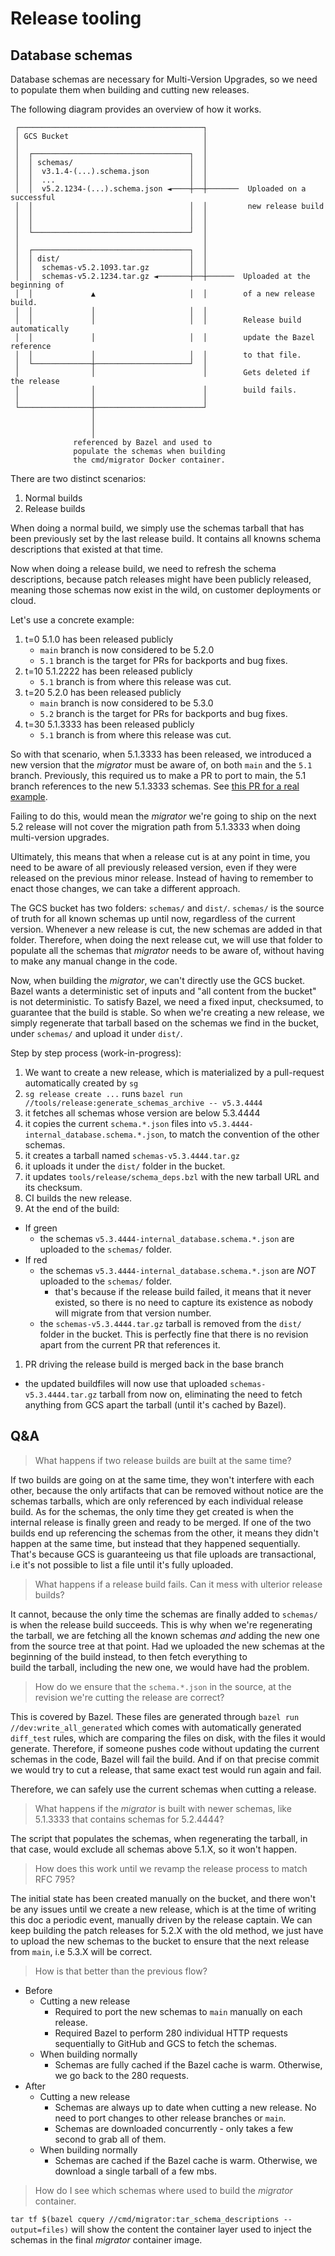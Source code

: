 # Release tooling

## Database schemas

Database schemas are necessary for Multi-Version Upgrades, so we need to populate 
them when building and cutting new releases. 

The following diagram provides an overview of how it works. 

```
 ┌─────────────────────────────────────────┐
 │ GCS Bucket                              │
 │                                         │
 │  ┌───────────────────────────────────┐  │
 │  │ schemas/                          │  │
 │  │  v3.1.4-(...).schema.json         │  │
 │  │  ...                              │  │
 │  │  v5.2.1234-(...).schema.json ◄────┼──┼───────  Uploaded on a successful
 │  │                                   │  │         new release build
 │  │                                   │  │
 │  │                                   │  │
 │  └───────────────────────────────────┘  │
 │                                         │
 │  ┌───────────────────────────────────┐  │
 │  │ dist/                             │  │
 │  │  schemas-v5.2.1093.tar.gz         │  │
 │  │  schemas-v5.2.1234.tar.gz ◄───────┼──┼──────  Uploaded at the beginning of
 │  │             ▲                     │  │        of a new release build.
 │  │             │                     │  │
 │  │             │                     │  │        Release build automatically
 │  │             │                     │  │        update the Bazel reference
 │  │             │                     │  │        to that file.
 │  └─────────────┼─────────────────────┘  │
 │                │                        │        Gets deleted if the release
 │                │                        │        build fails.
 │                │                        │
 └────────────────┼────────────────────────┘
                  │
                  │
                  │
              referenced by Bazel and used to
              populate the schemas when building
              the cmd/migrator Docker container.
```

There are two distinct scenarios: 

1. Normal builds 
2. Release builds

When doing a normal build, we simply use the schemas tarball that has been previously 
set by the last release build. It contains all knowns schema descriptions that existed 
at that time.

Now when doing a release build, we need to refresh the schema descriptions, because patch releases 
might have been publicly released, meaning those schemas now exist in the wild, on customer deployments 
or cloud. 

Let's use a concrete example: 

1. t=0 5.1.0 has been released publicly
   - `main` branch is now considered to be 5.2.0
   - `5.1` branch is the target for PRs for backports and bug fixes.
1. t=10 5.1.2222 has been released publicly 
   - `5.1` branch is from where this release was cut.
2. t=20 5.2.0 has been released publicly
   - `main` branch is now considered to be 5.3.0
   - `5.2` branch is the target for PRs for backports and bug fixes.
3. t=30 5.1.3333 has been released publicly
   - `5.1` branch is from where this release was cut.
  
So with that scenario, when 5.1.3333 has been released, we introduced a new version that the _migrator_ must be aware of, on both `main` and the `5.1` branch. Previously, this required us to make a PR to port to main, the 5.1 branch references
to the new 5.1.3333 schemas. See [this PR for a real example](https://github.com/sourcegraph/sourcegraph/pull/56405/files#diff-38f26d6e9cb950b24ced060cd86effd4363b313d880d1afad1850887eabaf238R79).

Failing to do this, would mean the _migrator_ we're going to ship on the next 5.2 release will not cover the migration path from 5.1.3333 when doing multi-version upgrades. 

Ultimately, this means that when a release cut is at any point in time, you need to be aware of all previously released 
version, even if they were released on the previous minor release. Instead of having to remember to enact those changes, 
we can take a different approach. 

The GCS bucket has two folders: `schemas/` and `dist/`. `schemas/` is the source of truth for all known schemas up until now, regardless of the current version. Whenever a new release is cut, the new schemas are added in that folder. Therefore, when doing the next release cut, we will use that folder to populate all the schemas that _migrator_ needs to be aware of, without having to make any manual change in the code.

Now, when building the _migrator_, we can't directly use the GCS bucket. Bazel wants a deterministic set of inputs and "all content from the bucket" is not deterministic.
To satisfy Bazel, we need a fixed input, checksumed, to guarantee that the build is stable. So when we're creating a new release, we simply regenerate that 
tarball based on the schemas we find in the bucket, under `schemas/` and upload it under `dist/`.

Step by step process (work-in-progress):

1. We want to create a new release, which is materialized by a pull-request automatically created by `sg`
1. `sg release create ...` runs `bazel run //tools/release:generate_schemas_archive -- v5.3.4444` 
  1. it fetches all schemas whose version are below 5.3.4444 
  1. it copies the current `schema.*.json` files into `v5.3.4444-internal_database.schema.*.json`, to match the convention of the other schemas.
  1. it creates a tarball named `schemas-v5.3.4444.tar.gz`
  1. it uploads it under the `dist/` folder in the bucket.
  1. it updates `tools/release/schema_deps.bzl` with the new tarball URL and its checksum.
1. CI builds the new release.
1. At the end of the build: 
  - If green
    - the schemas `v5.3.4444-internal_database.schema.*.json` are uploaded to the `schemas/` folder.
  - If red 
    - the schemas `v5.3.4444-internal_database.schema.*.json` are *NOT* uploaded to the `schemas/` folder. 
      - that's because if the release build failed, it means that it never existed, so there is no need to capture its existence as nobody will migrate from that version number.
    - the `schemas-v5.3.4444.tar.gz` tarball is removed from the `dist/` folder in the bucket. This is perfectly fine that there is no revision apart from the current PR that references it.
1. PR driving the release build is merged back in the base branch 
  - the updated buildfiles will now use that uploaded `schemas-v5.3.4444.tar.gz` tarball from now on, eliminating the need to fetch anything from GCS apart the tarball (until it's cached by Bazel).

## Q&A 

> What happens if two release builds are built at the same time?

If two builds are going on at the same time, they won't interfere with each other, because the only artifacts that can be removed without notice are the schemas tarballs, which are 
only referenced by each individual release build. As for the schemas, the only time they get created is when the internal release is finally green and ready to be merged. If one of the two builds end 
up referencing the schemas from the other, it means they didn't happen at the same time, but instead that they happened sequentially. That's because GCS is guaranteeing us that file uploads are 
transactional, i.e it's not possible to list a file until it's fully uploaded. 

> What happens if a release build fails. Can it mess with ulterior release builds?

It cannot, because the only time the schemas are finally added to `schemas/` is when the release build succeeds. This is why when we're regenerating the tarball, we are fetching 
all the known schemas *and* adding the new one from the source tree at that point. Had we uploaded the new schemas at the beginning of the build instead, to then fetch everything to  
build the tarball, including the new one, we would have had the problem.

> How do we ensure that the `schema.*.json` in the source, at the revision we're cutting the release are correct? 

This is covered by Bazel. These files are generated through `bazel run //dev:write_all_generated` which comes with automatically generated `diff_test` rules, which are comparing 
the files on disk, with the files it would generate. Therefore, if someone pushes code without updating the current schemas in the code, Bazel will fail the build. And if on that
precise commit we would try to cut a release, that same exact test would run again and fail.

Therefore, we can safely use the current schemas when cutting a release. 

> What happens if the _migrator_ is built with newer schemas, like 5.1.3333 that contains schemas for 5.2.4444?

The script that populates the schemas, when regenerating the tarball, in that case, would exclude all schemas above 5.1.X, so it won't happen.

> How does this work until we revamp the release process to match RFC 795?

The initial state has been created manually on the bucket, and there won't be any issues until we create a new release, which is at the time of writing this doc
a periodic event, manually driven by the release captain. We can keep building the patch releases for 5.2.X with the old method, we just have to upload the 
new schemas to the bucket to ensure that the next release from `main`, i.e 5.3.X will be correct.

> How is that better than the previous flow?

- Before
  - Cutting a new release
    - Required to port the new schemas to `main` manually on each release. 
    - Required Bazel to perform 280 individual HTTP requests sequentially to GitHub and GCS to fetch the schemas.
  - When building normally
    - Schemas are fully cached if the Bazel cache is warm. Otherwise, we go back to the 280 requests.
- After
  - Cutting a new release
    - Schemas are always up to date when cutting a new release. No need to port changes to other release branches or `main`.
    - Schemas are downloaded concurrently - only takes a few second to grab all of them.
  - When building normally
    - Schemas are cached if the Bazel cache is warm. Otherwise, we download a single tarball of a few mbs.

> How do I see which schemas where used to build the _migrator_ container.

`tar tf $(bazel cquery //cmd/migrator:tar_schema_descriptions --output=files)` will show the content the container layer used 
to inject the schemas in the final _migrator_ container image.

